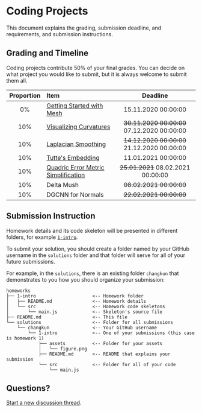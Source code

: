 # Coding Projects

This document explains the grading, submission deadline, and requirements,
and submission instructions.

## Grading and Timeline

Coding projects contribute 50% of your final grades.
You can decide on what project you would like to submit,
but it is always welcome to submit them all.

| Proportion | Item | Deadline |
|:----------:|:-----|:--------:|
| 0% | [Getting Started with Mesh](./1-intro/) | 15.11.2020 00:00:00 |
| 10% | [Visualizing Curvatures](./2-ddg/) | ~~30.11.2020 00:00:00~~ 07.12.2020 00:00:00 |
| 10% | [Laplacian Smoothing](./3-smooth/) | ~~14.12.2020 00:00:00~~ 21.12.2020 00:00:00 |
| 10% | [Tutte's Embedding](4-param/) | 11.01.2021 00:00:00 |
| 10% | [Quadric Error Metric Simplification](5-remesh/) | ~~25.01.2021~~ 08.02.2021 00:00:00 |
| 10% | Delta Mush | ~~08.02.2021 00:00:00~~ |
| 10% | DGCNN for Normals | ~~22.02.2021 00:00:00~~ |

## Submission Instruction

Homework details and its code skeleton will be presented in different folders,
for example [`1-intro`](./1-intro/README.md).

To submit your solution, you should create a folder named by your GitHub
username in the `solutions` folder and that folder will serve for all of your future submissions.

For example, in the `solutions`, there is an existing folder `changkun`
that demonstrates to you how you should organize your submission:

```
homeworks
├── 1-intro                     <-- Homework folder
│   ├── README.md               <-- Homework details
│   └── src                     <-- Homework code skeletons
│       └── main.js             <-- Skeleton's source file
├── README.md                   <-- This file
└── solutions                   <-- Folder for all submissions
    └── changkun                <-- Your GitHub username
        └── 1-intro             <-- One of your submissions (this case is homework 1)
            ├── assets          <-- Folder for your assets
            │   └── figure.png
            ├── README.md       <-- README that explains your submission
            └── src             <-- Folder for all of your code
                └── main.js
```

## Questions?

[Start a new discussion thread](https://github.com/mimuc/gp/discussions/new).
